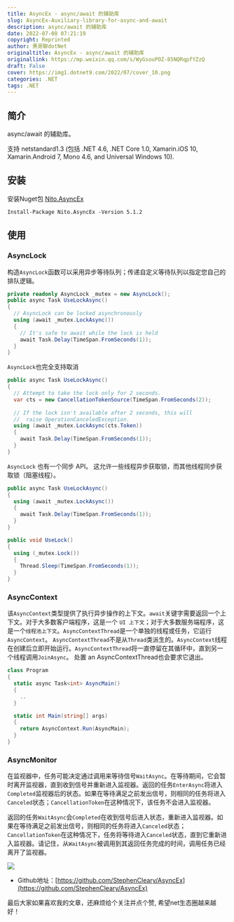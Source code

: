 ```yaml
---
title: AsyncEx - async/await 的辅助库
slug: AsyncEx-Auxiliary-library-for-async-and-await
description: async/await 的辅助库
date: 2022-07-08 07:21:19
copyright: Reprinted
author: 黑哥聊dotNet
originaltitle: AsyncEx - async/await 的辅助库
originallink: https://mp.weixin.qq.com/s/WyGsouPOZ-85NQRqpfYZzQ
draft: False
cover: https://img1.dotnet9.com/2022/07/cover_10.png
categories: .NET
tags: .NET
---
```


## 简介

async/await 的辅助库。

支持 netstandard1.3 (包括 .NET 4.6, .NET Core 1.0, Xamarin.iOS 10, Xamarin.Android 7, Mono 4.6, and Universal Windows 10).

## 安装

安装Nuget包 [Nito.AsyncEx](http://www.nuget.org/packages/Nito.AsyncEx)

```shell
Install-Package Nito.AsyncEx -Version 5.1.2
```

## 使用

### AsyncLock

构造`AsyncLock`函数可以采用异步等待队列；传递自定义等待队列以指定您自己的排队逻辑。

```csharp
private readonly AsyncLock _mutex = new AsyncLock();
public async Task UseLockAsync()
{
  // AsyncLock can be locked asynchronously
  using (await _mutex.LockAsync())
  {
    // It's safe to await while the lock is held
    await Task.Delay(TimeSpan.FromSeconds(1));
  }
}
```

`AsyncLock`也完全支持取消

```csharp
public async Task UseLockAsync()
{
  // Attempt to take the lock only for 2 seconds.
  var cts = new CancellationTokenSource(TimeSpan.FromSeconds(2));
  
  // If the lock isn't available after 2 seconds, this will
  //  raise OperationCanceledException.
  using (await _mutex.LockAsync(cts.Token))
  {
    await Task.Delay(TimeSpan.FromSeconds(1));
  }
}
```

`AsyncLock` 也有一个同步 API。 这允许一些线程异步获取锁，而其他线程同步获取锁（阻塞线程）。

```csharp
public async Task UseLockAsync()
{
  using (await _mutex.LockAsync())
  {
    await Task.Delay(TimeSpan.FromSeconds(1));
  }
}

public void UseLock()
{
  using (_mutex.Lock())
  {
    Thread.Sleep(TimeSpan.FromSeconds(1));
  }
}
```

### AsyncContext

该`AsyncContext`类型提供了执行异步操作的上下文。`await`关键字需要返回一个上下文。对于大多数客户端程序，这是一个 `UI 上下文`；对于大多数服务端程序，这是一个`线程池上下文`。`AsyncContextThread`是一个单独的线程或任务，它运行`AsyncContext`。 `AsyncContextThread`不是从`Thread`类派生的。`AsyncContext`线程在创建后立即开始运行。`AsyncContextThread`将一直停留在其循环中，直到另一个线程调用`JoinAsync`。 处置 an AsyncContextThread也会要求它退出。

```csharp
class Program
{
  static async Task<int> AsyncMain()
  {
    ..
  }

  static int Main(string[] args)
  {
    return AsyncContext.Run(AsyncMain);
  }
}
```

### AsyncMonitor

在监视器中，任务可能决定通过调用来等待信号`WaitAsync`。在等待期间，它会暂时离开监视器，直到收到信号并重新进入监视器。返回的任务`EnterAsync`将进入`Completed`监视器后的状态。如果在等待满足之前发出信号，则相同的任务将进入`Canceled`状态；`CancellationToken`在这种情况下，该任务不会进入监视器。

返回的任务`WaitAsync`会`Completed`在收到信号后进入状态，重新进入监视器。如果在等待满足之前发出信号，则相同的任务将进入`Canceled`状态；`CancellationToken`在这种情况下，任务将等待进入`Canceled`状态，直到它重新进入监视器。请记住，从`WaitAsync`被调用到其返回任务完成的时间，调用任务已经离开了监视器。

![](https://img1.dotnet9.com/2022/07/1001.png)

- Github地址：[https://github.com/StephenCleary/AsyncEx](https://github.com/StephenCleary/AsyncEx)

最后大家如果喜欢我的文章，还麻烦给个关注并点个赞, 希望net生态圈越来越好！